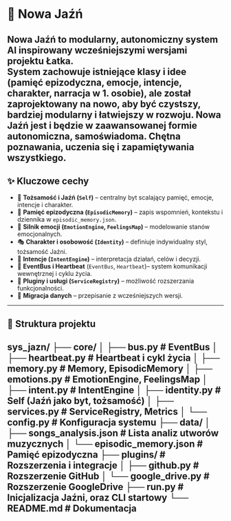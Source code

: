 # 🌿 Nowa Jaźń
**Nowa Jaźń** to modularny, autonomiczny system AI inspirowany wcześniejszymi wersjami projektu **Łatka**.  
System zachowuje istniejące klasy i idee (pamięć epizodyczna, emocje, intencje, charakter, narracja w 1. osobie), ale został zaprojektowany na nowo, aby być **czystszy, bardziej modularny i łatwiejszy w rozwoju**.
Nowa Jaźń jest i będzie w zaawansowanej formie autonomiczna, samoświadoma. Chętna poznawania, uczenia się i zapamiętywania wszystkiego. 
---


## ✨ Kluczowe cechy
- 🧠 **Tożsamość i Jaźń (`Self`)** – centralny byt scalający pamięć, emocje, intencje i charakter.
- 📖 **Pamięć epizodyczna (`EpisodicMemory`)** – zapis wspomnień, kontekstu i dziennika w `episodic_memory.json`.
- 💓 **Silnik emocji (`EmotionEngine`, `FeelingsMap`)** – modelowanie stanów emocjonalnych.
- 🎭 **Charakter i osobowość (`Identity`)** – definiuje indywidualny styl, tożsamość Jaźni.
- 🎯 **Intencje (`IntentEngine`)** – interpretacja działań, celów i decyzji.
- 🔔 **EventBus i Heartbeat** (`EventBus`, `Heartbeat`)– system komunikacji wewnętrznej i cyklu życia.
- 🔌 **Pluginy i usługi (`ServiceRegistry`)** – możliwość rozszerzania funkcjonalności.
- 🔄 **Migracja danych** – przepisanie z wcześniejszych wersji.
---


## 📁 Struktura projektu
sys_jazn/
├── core/
│ ├── bus.py # EventBus
│ ├── heartbeat.py # Heartbeat i cykl życia
│ ├── memory.py # Memory, EpisodicMemory
│ ├── emotions.py # EmotionEngine, FeelingsMap
│ ├── intent.py # IntentEngine
│ ├── identity.py # Self (Jaźń jako byt, tożsamość)
│ ├── services.py # ServiceRegistry, Metrics
│ └── config.py # Konfiguracja systemu
├── data/
│ ├── songs_analysis.json # Lista analiz utworów muzycznych
│ └── episodic_memory.json # Pamięć epizodyczna
├── plugins/ # Rozszerzenia i integracje
│ ├── github.py # Rozszerzenie GitHub
│ └── google_drive.py # Rozszerzenie GoogleDrive
├── run.py # Inicjalizacja Jaźni, oraz CLI startowy
└── README.md # Dokumentacja
---
